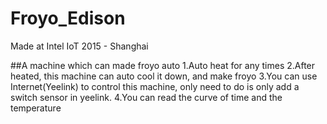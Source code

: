 # Froyo_Edison
Made at Intel IoT 2015 - Shanghai

##A machine which can made froyo auto
1.Auto heat for any times
2.After heated, this machine can auto cool it down, and make froyo
3.You can use Internet(Yeelink) to control this machine, only need to do is only add a switch sensor in yeelink.
4.You can read the curve of time and the temperature


